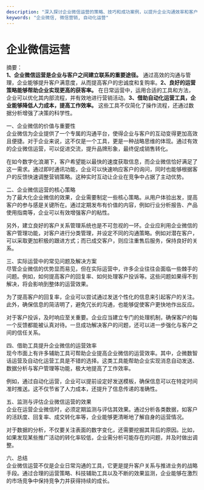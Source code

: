 ```yaml
---
description: "深入探讨企业微信运营的策略、技巧和成功案例，以提升企业沟通效率和客户转化率。"
keywords: "企业微信, 微信营销, 自动化运营"
---
```

# 企业微信运营

摘要：  
**1、企业微信运营是企业与客户之间建立联系的重要途径。** 通过高效的沟通与管理，企业能够提升客户满意度，从而提高客户的忠诚度和复购率。**2、良好的运营策略能够帮助企业实现更高的获客率。** 在日常运营中，运用合适的工具和方法，企业可以优化其内部流程，并有效地进行营销活动。**3、借助自动化运营工具，企业能够降低人力成本，提高工作效率。** 这些工具不仅简化了操作流程，还通过数据分析增强了决策的科学性。

一、企业微信的价值与重要性  
企业微信为企业提供了一个专属的沟通平台，使得企业与客户的互动变得更加高效且便捷。对于企业来说，这不仅是一个工具，更是一种战略思维的体现。通过有效的企业微信运营，可以促进交流，提升品牌形象，最终促成销售转化。

在如今数字化浪潮下，客户希望能以最快的速度获取信息，而企业微信恰好满足了这一需求。通过即时通讯功能，企业可以快速响应客户的询问，同时也能够根据客户的反馈快速调整营销策略。这种实时互动让企业在竞争中占据了主动优势。

二、企业微信运营的核心策略  
为了最大化企业微信的效果，企业需要制定一些核心策略。从用户体验出发，提高客户的参与感是关键所在。通过定期发布有价值的内容，例如行业分析报告、产品使用指南等，企业可以有效增强客户的粘性。

另外，建立良好的客户关系管理系统也是不可忽视的一环。企业应利用企业微信的客户管理功能，对客户进行分类管理，并设定不同的沟通策略。例如对潜在客户，可以采取更加积极的跟进方式；而已成交客户，则应注重售后服务，保持良好的关系。

三、实际运营中的常见问题及解决方案  
尽管企业微信的优势显而易见，但在实际运营中，许多企业往往会面临一些棘手的问题。例如，如何提高客户的回复率、如何处理客户投诉等。这些问题如果得不到解决，将会影响到整体的运营效果。

为了提高客户的回复率，企业可以尝试通过发送个性化的信息来引起客户的关注。此外，确保信息的简洁明了，避免冗长的沟通，也能够促使客户更快地作出反应。

对于客户投诉，及时响应至关重要。企业应当建立专门的处理机制，确保客户的每一个反馈都能被认真对待。一旦成功解决客户的问题，还可以进一步强化与客户之间的信任关系。

四、借助工具提升企业微信的运营效率  
现今市面上有许多辅助工具可帮助企业提高企业微信的运营效率。其中，企微数智话运营及自动化运营工具是不错的选择。这类工具能帮助企业实现消息自动发送、数据分析与客户管理等功能，极大地提高了工作效率。

例如，通过自动化运营，企业可以提前设定好发送模板，确保信息可以在特定时间准时推送。这不仅节省了人力成本，还提升了信息传递的准确性。

五、监测与评估企业微信运营的效果  
企业在运营企业微信时，必须定期监测与评估其效果。通过分析各类数据，如客户的活跃度、回复率、成交转化率等，企业能够更清晰地了解自身的运营情况。

对于数据的分析，不仅要关注表面的数字变化，还需要挖掘其背后的原因。比如，如果发现某些推广活动的转化率较低，企业需分析可能存在的问题，并及时做出调整。

六、总结  
企业微信运营不仅是企业日常沟通的工具，它更是提升客户关系与推进业务的战略手段。通过合理的运营策略、科技辅助工具以及不断的效果监测，企业能够在激烈的市场竞争中保持竞争力并获得持续的成长。
